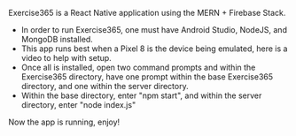 Exercise365 is a React Native application using the MERN + Firebase Stack.
<ul>
  <li>In order to run Exercise365, one must have Android Studio, NodeJS, and MongoDB installed.</li>
  <li>This app runs best when a Pixel 8 is the device being emulated, here is a video to help with setup.</li>
  <li>Once all is installed, open two command prompts and within the Exercise365 directory, have one prompt within the base Exercise365 directory, and one within the server directory.</li>
  <li>Within the base directory, enter "npm start", and within the server directory, enter "node index.js"</li>
  </ul>
Now the app is running, enjoy!
